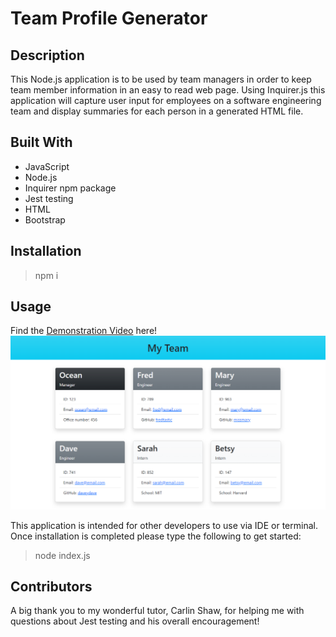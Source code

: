 # Team Profile Generator

## Description

This Node.js application is to be used by team managers in order to keep team member information in an easy to read web page. Using Inquirer.js this application will capture user input for employees on a software engineering team and display summaries for each person in a generated HTML file. 

## Built With

* JavaScript
* Node.js
* Inquirer npm package
* Jest testing
* HTML
* Bootstrap

## Installation
> npm i

## Usage
Find the [Demonstration Video]() here!  
![generated site preview](./assets/images/html-preview.png)

This application is intended for other developers to use via IDE or terminal. Once installation is completed please type the following to get started:
> node index.js

## Contributors
A big thank you to my wonderful tutor, Carlin Shaw, for helping me with questions about Jest testing and his overall encouragement!